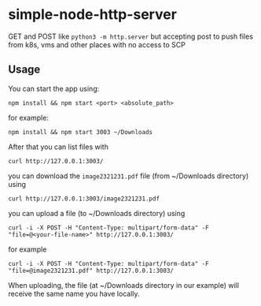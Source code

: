 # simple-node-http-server
GET and POST like `python3 -m http.server` but accepting post to push files from k8s, vms and other places with no access to SCP


## Usage


You can start the app using:

```
npm install && npm start <port> <absolute_path>
```

for example:


```
npm install && npm start 3003 ~/Downloads
```

After that you can list files with

```
curl http://127.0.0.1:3003/
```

you can download the `image2321231.pdf` file (from ~/Downloads directory) using

```
curl http://127.0.0.1:3003/image2321231.pdf
```

you can upload a file (to ~/Downloads directory) using

```
curl -i -X POST -H "Content-Type: multipart/form-data" -F "file=@<your-file-name>" http://127.0.0.1:3003/
```

for example

```
curl -i -X POST -H "Content-Type: multipart/form-data" -F "file=@image2321231.pdf" http://127.0.0.1:3003/
```

When uploading, the file (at ~/Downloads directory in our example) will receive the same name you have locally.